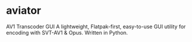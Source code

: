# aviator
AV1 Transcoder GUI
A lightweight, Flatpak-first, easy-to-use GUI utility for encoding with SVT-AV1 & Opus. Written in Python.
